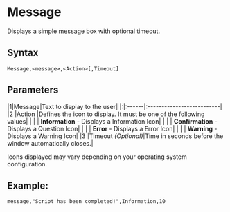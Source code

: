 # Message #

Displays a simple message box with optional timeout.

## Syntax ##
```
Message,<message>,<Action>[,Timeout] 
```

## Parameters ##
|1|Message|Text to display to the user|
|:|:------|:--------------------------|
|2 |Action |Defines the icon to display. It must be one of the following values|
|  |  | **Information** - Displays a Information Icon|
|  |  | **Confirmation** - Displays a Question Icon|
|  |  | **Error** - Displays a Error Icon|
|  |  | **Warning** - Displays a Warning Icon|
|3 |Timeout _(Optional)_|Time in seconds before the window automatically closes.|

Icons displayed may vary depending on your operating system configuration.

## Example: ##
```
message,"Script has been completed!",Information,10 
```